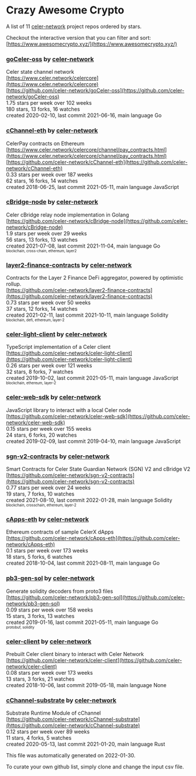 # Crazy Awesome Crypto
A list of 11 [celer-network](https://github.com/celer-network) project repos ordered by stars.  

Checkout the interactive version that you can filter and sort: 
[https://www.awesomecrypto.xyz/](https://www.awesomecrypto.xyz/)  


### [goCeler-oss](https://github.com/celer-network/goCeler-oss) by [celer-network](https://github.com/celer-network)  
Celer state channel network  
[https://www.celer.network/celercore](https://www.celer.network/celercore)  
[https://github.com/celer-network/goCeler-oss](https://github.com/celer-network/goCeler-oss)  
1.75 stars per week over 102 weeks  
180 stars, 13 forks, 16 watches  
created 2020-02-10, last commit 2021-06-16, main language Go  


### [cChannel-eth](https://github.com/celer-network/cChannel-eth) by [celer-network](https://github.com/celer-network)  
CelerPay contracts on Ethereum  
[https://www.celer.network/celercore/channel/pay_contracts.html](https://www.celer.network/celercore/channel/pay_contracts.html)  
[https://github.com/celer-network/cChannel-eth](https://github.com/celer-network/cChannel-eth)  
0.33 stars per week over 187 weeks  
62 stars, 16 forks, 14 watches  
created 2018-06-25, last commit 2021-05-11, main language JavaScript  


### [cBridge-node](https://github.com/celer-network/cBridge-node) by [celer-network](https://github.com/celer-network)  
Celer cBridge relay node implementation in Golang  
[https://github.com/celer-network/cBridge-node](https://github.com/celer-network/cBridge-node)  
1.9 stars per week over 29 weeks  
56 stars, 13 forks, 13 watches  
created 2021-07-08, last commit 2021-11-04, main language Go  
<sub><sup>blockchain, cross-chain, ethereum, layer2</sup></sub>


### [layer2-finance-contracts](https://github.com/celer-network/layer2-finance-contracts) by [celer-network](https://github.com/celer-network)  
Contracts for the Layer 2 Finance DeFi aggregator, powered by optimistic rollup.  
[https://github.com/celer-network/layer2-finance-contracts](https://github.com/celer-network/layer2-finance-contracts)  
0.73 stars per week over 50 weeks  
37 stars, 12 forks, 14 watches  
created 2021-02-11, last commit 2021-10-11, main language Solidity  
<sub><sup>blockchain, defi, ethereum, layer-2</sup></sub>


### [celer-light-client](https://github.com/celer-network/celer-light-client) by [celer-network](https://github.com/celer-network)  
TypeScript implementation of a Celer client  
[https://github.com/celer-network/celer-light-client](https://github.com/celer-network/celer-light-client)  
0.26 stars per week over 121 weeks  
32 stars, 8 forks, 7 watches  
created 2019-10-02, last commit 2021-05-11, main language JavaScript  
<sub><sup>blockchain, ethereum, layer-2</sup></sub>


### [celer-web-sdk](https://github.com/celer-network/celer-web-sdk) by [celer-network](https://github.com/celer-network)  
JavaScript library to interact with a local Celer node  
[https://github.com/celer-network/celer-web-sdk](https://github.com/celer-network/celer-web-sdk)  
0.15 stars per week over 155 weeks  
24 stars, 6 forks, 20 watches  
created 2019-02-09, last commit 2019-04-10, main language JavaScript  


### [sgn-v2-contracts](https://github.com/celer-network/sgn-v2-contracts) by [celer-network](https://github.com/celer-network)  
Smart Contracts for Celer State Guardian Network (SGN) V2 and cBridge V2  
[https://github.com/celer-network/sgn-v2-contracts](https://github.com/celer-network/sgn-v2-contracts)  
0.77 stars per week over 24 weeks  
19 stars, 7 forks, 10 watches  
created 2021-08-10, last commit 2022-01-28, main language Solidity  
<sub><sup>blockchain, crosschain, ethereum, layer-2</sup></sub>


### [cApps-eth](https://github.com/celer-network/cApps-eth) by [celer-network](https://github.com/celer-network)  
Ethereum contracts of sample CelerX dApps  
[https://github.com/celer-network/cApps-eth](https://github.com/celer-network/cApps-eth)  
0.1 stars per week over 173 weeks  
18 stars, 5 forks, 6 watches  
created 2018-10-04, last commit 2021-08-11, main language Go  


### [pb3-gen-sol](https://github.com/celer-network/pb3-gen-sol) by [celer-network](https://github.com/celer-network)  
Generate solidity decoders from proto3 files  
[https://github.com/celer-network/pb3-gen-sol](https://github.com/celer-network/pb3-gen-sol)  
0.09 stars per week over 158 weeks  
15 stars, 3 forks, 13 watches  
created 2019-01-16, last commit 2021-05-11, main language Go  
<sub><sup>protobuf, solidity</sup></sub>


### [celer-client](https://github.com/celer-network/celer-client) by [celer-network](https://github.com/celer-network)  
Prebuilt Celer client binary to interact with Celer Network  
[https://github.com/celer-network/celer-client](https://github.com/celer-network/celer-client)  
0.08 stars per week over 173 weeks  
13 stars, 3 forks, 21 watches  
created 2018-10-06, last commit 2019-05-18, main language None  


### [cChannel-substrate](https://github.com/celer-network/cChannel-substrate) by [celer-network](https://github.com/celer-network)  
Substrate Runtime Module of cChannel  
[https://github.com/celer-network/cChannel-substrate](https://github.com/celer-network/cChannel-substrate)  
0.12 stars per week over 89 weeks  
11 stars, 4 forks, 5 watches  
created 2020-05-13, last commit 2021-01-20, main language Rust  


This file was automatically generated on 2022-01-30.  

To curate your own github list, simply clone and change the input csv file.  